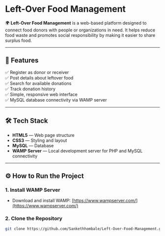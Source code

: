 # Left-Over Food Management

🌍 **Left-Over Food Management** is a web-based platform designed to connect food donors with people or organizations in need. It helps reduce food waste and promotes social responsibility by making it easier to share surplus food.

---

## 🚀 Features

✅ Register as donor or receiver  
✅ Post details about leftover food  
✅ Search for available donations  
✅ Track donation history  
✅ Simple, responsive web interface  
✅ MySQL database connectivity via WAMP server

---

## 🛠️ Tech Stack

- **HTML5** — Web page structure
- **CSS3** — Styling and layout
- **MySQL** — Database
- **WAMP Server** — Local development server for PHP and MySQL connectivity

---

## ⚙️ How to Run the Project

### 1. Install WAMP Server

- Download and install WAMP:
  [https://www.wampserver.com/](https://www.wampserver.com/)

### 2. Clone the Repository

```bash
git clone https://github.com/Sankethhombale/Left-Over-Food-Management.git

